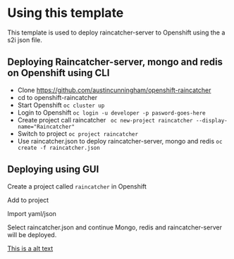 # Using this template

This template is used to deploy raincatcher-server to Openshift using the a s2i json file.

## Deploying Raincatcher-server, mongo and redis on Openshift using CLI

- Clone https://github.com/austincunningham/openshift-raincatcher
- cd to openshift-raincatcher
- Start Openshift ``oc cluster up``
- Login to Openshift ``oc login -u developer -p pasword-goes-here``
- Create project call raincatcher `` oc new-project raincatcher --display-name="Raincatcher"``
- Switch to project ``oc project raincatcher``
- Use raincatcher.json to deploy raincatcher-server, mongo and redis ``oc create -f raincatcher.json``


## Deploying using GUI

Create a project called `raincatcher` in Openshift

Add to project

Import yaml/json

Select raincatcher.json and continue 
Mongo, redis and raincatcher-server will be deployed. 

[This is a alt text](./openshift-deploy.gif)

